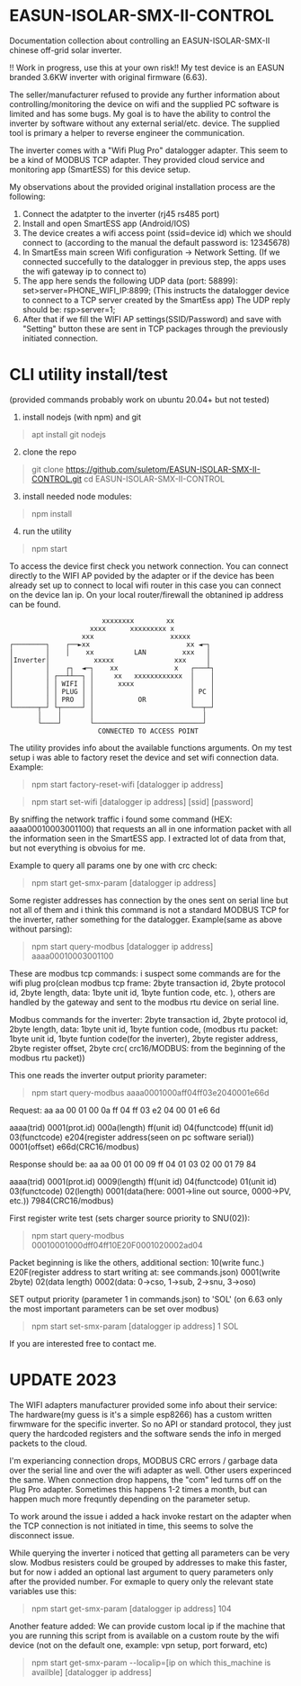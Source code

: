 # EASUN-ISOLAR-SMX-II-CONTROL
Documentation collection about controlling an EASUN-ISOLAR-SMX-II chinese off-grid solar inverter.

!! Work in progress, use this at your own risk!!
My test device is an EASUN branded 3.6KW inverter with original firmware (6.63).

The seller/manufacturer refused to provide any further information about controlling/monitoring the device on wifi and the supplied PC software is limited and has some bugs. My goal is to have the ability to control the inverter by software without any external serial/etc. device. The supplied tool is primary a helper to reverse engineer the communication.

The inverter comes with a "Wifi Plug Pro" datalogger adapter. This seem to be a kind of MODBUS TCP adapter. They provided cloud service and monitoring app (SmartESS) for this device setup.

My observations about the provided original installation process are the following:

1. Connect the adatpter to the inverter (rj45 rs485 port)
2. Install and open SmartESS app (Android/IOS)
3. The device creates a wifi access point (ssid=device id) which we should connect to (according to the manual the default password is: 12345678)
4. In SmartEss main screen Wifi configuration -> Network Setting.  (If we connected succefully to the datalogger in previous step, the apps uses the wifi gateway ip to connect to)
5. The app here sends the following UDP data (port: 58899): set>server=PHONE_WIFI_IP:8899; (This instructs the datalogger device to connect to a TCP server created by the SmartEss app) The UDP reply should be: rsp>server=1;
6. After that if we fill the WIFI AP settings(SSID/Password) and save with "Setting" button these are sent in TCP packages through the previously initiated connection.


# CLI utility install/test
(provided commands probably work on ubuntu 20.04+ but not tested)

1. install nodejs (with npm) and git
> apt install git nodejs
2. clone the repo
>git clone https://github.com/suletom/EASUN-ISOLAR-SMX-II-CONTROL.git
>cd EASUN-ISOLAR-SMX-II-CONTROL
3. install needed node modules: 
>npm install
4. run the utility
>npm start

To access the device first check you network connection. You can connect directly to the WIFI AP povided by the adapter or if the device has been already set up to connect to local wifi router in this case you can connect on the device lan ip. On your local router/firewall the obtanined ip address can be found.

```
                       xxxxxxxx        xx
                    xxxx      xxxxxxxxx x
                  xxx                   xxxxx
┌────────┐    ┌──►xx                        xx ◄─┐
│        │    │    xx          LAN         xxx   │
│Inverter│           xxxxx               xxx     │
│        │    ┌┐  ◄─┐    xx              x   ┌───┴┐
│        │ ┌──┴┴──┐ │     xx   xxxxxxxxxxxx  │    │
│        │ │ WIFI │ │      xxxx              │    │
│        │ │ PLUG │ │                        │ PC │
│        │ │ PRO  │ │           OR           │    │
└──────┬─┘ └┬─────┘ │                        └──┬─┘
       │    │       │                           │
       └────┘       └───────────────────────────┘
                      CONNECTED TO ACCESS POINT
```

The utility provides info about the available functions arguments. On my test setup i was able to factory reset the device and set wifi connection data. 
Example: 
>npm start factory-reset-wifi [datalogger ip address]

>npm start set-wifi [datalogger ip address] [ssid] [password]

By sniffing the network traffic i found some command (HEX: aaaa00010003001100) that requests an all in one information packet with all the information seen in the SmartESS app. I extracted lot of data from that, but not everything is obvoius for me.

Example to query all params one by one with crc check:
>npm start get-smx-param [datalogger ip address]

Some register addresses has connection by the ones sent on serial line but not all of them and i think this command is not a standard MODBUS TCP for the inverter, rather something for the datalogger.
Example(same as above without parsing): 
>npm start query-modbus [datalogger ip address] aaaa00010003001100

These are modbus tcp commands: i suspect some commands are for the wifi plug pro(clean modbus tcp frame: 2byte transaction id, 2byte protocol id, 2byte 
length, data: 1byte unit id, 1byte funtion code, etc. ), others are handled by the gateway and sent to the modbus rtu device on serial line.

Modbus commands for the inverter: 2byte transaction id, 2byte protocol id, 2byte length, data: 1byte unit id, 1byte funtion code, (modbus rtu packet:  1byte unit id, 1byte funtion code(for the inverter), 2byte register address, 2byte register offset, 2byte crc( crc16/MODBUS: from the beginning of the modbus rtu packet))

This one reads the inverter output priority parameter:
>npm start query-modbus aaaa0001000aff04ff03e2040001e66d

Request:
aa aa 00 01 00 0a ff 04   ff 03 e2 04 00 01 e6 6d

aaaa(trid)  0001(prot.id)  000a(length) ff(unit id) 04(functcode) ff(unit id) 03(functcode) e204(register address(seen on pc software serial)) 0001(offset) e66d(CRC16/modbus)

Response should be:
aa aa 00 01 00 09 ff 04   01 03 02 00 01 79 84

aaaa(trid) 0001(prot.id)  0009(length) ff(unit id) 04(functcode) 01(unit id) 03(functcode) 02(length) 0001(data(here: 0001->line out source, 0000->PV, etc.)) 7984(CRC16/modbus)


First register write test (sets charger source priority to SNU(02)):

>npm start query-modbus 00010001000dff04ff10E20F0001020002ad04

Packet beginning is like the others, additional section: 10(write func.) E20F(register address to start writing at: see commands.json) 0001(write 2byte) 02(data length) 0002(data: 0->cso, 1->sub, 2->snu, 3->oso)

SET output priority (parameter 1 in commands.json) to 'SOL' (on 6.63 only the most important parameters can be set over modbus)

>npm start set-smx-param [datalogger ip address] 1 SOL

If you are interested free to contact me.

# UPDATE 2023

The WIFI adapters manufacturer provided some info about their service: The hardware(my guess is it's a simple esp8266) has a custom written firwmware for the specific inverter. So no API or standard protocol, they just query the hardcoded registers and the software sends the info in merged packets to the cloud.

I'm experiancing connection drops, MODBUS CRC errors / garbage data over the serial line and over the wifi adapter as well. Other users experinced the same. When connection drop happens, the "com" led turns off on the Plug Pro adapter. Sometimes this happens 1-2 times a month, but can happen much more frequntly depending on the parameter setup.

To work around the issue i added a hack invoke restart on the adapter when the TCP connection is not initiated in time, this seems to solve the disconnect issue.

While querying the inverter i noticed that getting all parameters can be very slow. Modbus resisters could be grouped by addresses to make this faster, but for now i added an optional last argument to query parameters only after the provided number. For exmaple to query only the relevant state variables use this:

>npm start get-smx-param [datalogger ip address] 104

Another feature added: 
We can provide custom local ip if the machine that you are running this script from is available on a custom route by the wifi device (not on the default one, example: vpn setup, port forward, etc) 

>npm start get-smx-param --localip=[ip on which this_machine is availble] [datalogger ip address]
